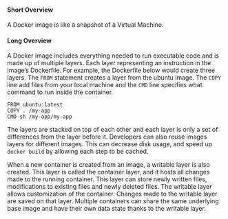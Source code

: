 #### Short Overview
A Docker image is like a snapshot of a Virtual Machine.

#### Long Overview


A Docker image includes everything needed to run executable code and is made up of multiple layers. Each layer representing an instruction in the image’s Dockerfile. For example, the Dockerfile below would create three layers. The `FROM` statement creates a layer from the ubuntu image. The `COPY` line add files from your local machine and the `CMD` line specifies what command to run inside the container.

```
FROM ubuntu:latest
COPY . /my-app
CMD sh /my-app/my-app
```

The layers are stacked on top of each other and each layer is only a set of differences from the layer before it. Developers can also reuse images layers for different images. This can decrease disk usage, and speed up `docker build` by allowing each step to be cached.

When a new container is created from an image, a writable layer is also created. This layer is called the container layer, and it hosts all changes made to the running container. This layer can store newly written files, modifications to existing files and newly deleted files. The writable layer allows customization of the container. Changes made to the writable layer are saved on that layer. Multiple containers can share the same underlying base image and have their own data state thanks to the writable layer.